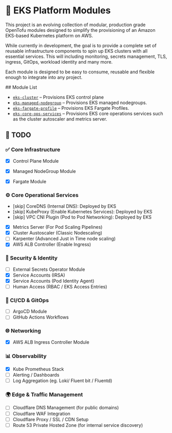 # 🧱 EKS Platform Modules

This project is an evolving collection of modular, production grade OpenTofu modules designed to simplify the provisioning of an Amazon EKS-based Kubernetes platform on AWS.

While currently in development, the goal is to provide a complete set of reusable infrastructure components to spin up EKS clusters with all essential services. This will including monitoring, secrets management, TLS, ingress, GitOps, workload identity and many more.

Each module is designed to be easy to consume, reusable and flexible enough to integrate into any project.


## Module List 

- [`eks-cluster`](./modules/eks-cluster) – Provisions EKS control plane
- [`eks-managed-nodegroup`](./modules/eks-managed-nodegroup) – Provisions EKS managed nodegroups.
- [`eks-fargate-profile`](./modules/eks-fargate-profile) – Provisions EKS Fargate Profiles.
- [`eks-core-ops-services`](./modules/eks-core-ops-services) – Provisions EKS core operations services such as the cluster autoscaler and metrics server. 


## 🚀 TODO

### ✅ Core Infrastructure
- [x] Control Plane Module  
- [x] Managed NodeGroup Module  
- [x] Fargate Module  


### ⚙️ Core Operational Services 
- [skip] CoreDNS  (Internal DNS): Deployed by EKS
- [skip] KubeProxy (Enable Kubernetes Services): Deployed by EKS 
- [skip] VPC CNI Plugin (Pod to Pod Networking): Deployed by EKS 
- [x] Metrics Server (For Pod Scaling Pipelines)
- [x] Cluster Austoscaler (Classic Nodescaling)
- [ ] Karpenter (Advanced Just in Time node scaling)
- [x] AWS ALB Controller (Enable Ingress)

### 🔐 Security & Identity
- [ ] External Secrets Operator Module  
- [x] Service Accounts (IRSA)  
- [x] Service Accounts (Pod Identity Agent)  
- [ ] Human Access (RBAC / EKS Access Entries)

### 🔄 CI/CD & GitOps
- [ ] ArgoCD Module  
- [ ] GitHub Actions Workflows 

### 🌐 Networking
- [x] AWS ALB Ingress Controller Module 

### 📊 Observability 
- [x] Kube Prometheus Stack 
- [ ] Alerting / Dashboards 
- [ ] Log Aggregation (eg. Loki/ Fluent bit / Fluentd)

### 🌍 Edge & Traffic Management
- [ ] Cloudflare DNS Management (for public domains)
- [ ] Cloudflare WAF Integration
- [ ] Cloudflare Proxy / SSL / CDN Setup
- [ ] Route 53 Private Hosted Zone (for internal service discovery)